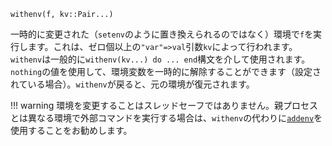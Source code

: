 ```
withenv(f, kv::Pair...)
```

一時的に変更された（`setenv`のように置き換えられるのではなく）環境で`f`を実行します。これは、ゼロ個以上の`"var"=>val`引数`kv`によって行われます。`withenv`は一般的に`withenv(kv...) do ... end`構文を介して使用されます。`nothing`の値を使用して、環境変数を一時的に解除することができます（設定されている場合）。`withenv`が戻ると、元の環境が復元されます。

!!! warning
    環境を変更することはスレッドセーフではありません。親プロセスとは異なる環境で外部コマンドを実行する場合は、`withenv`の代わりに[`addenv`](@ref)を使用することをお勧めします。

